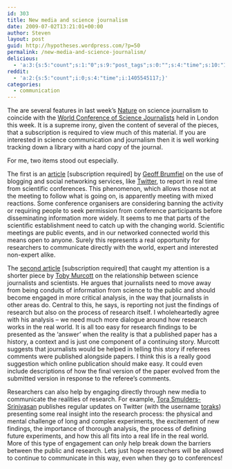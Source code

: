 ```yaml
---
id: 303
title: New media and science journalism
date: 2009-07-02T13:21:01+00:00
author: Steven
layout: post
guid: http://hypotheses.wordpress.com/?p=50
permalink: /new-media-and-science-journalism/
delicious:
  - 'a:3:{s:5:"count";s:1:"0";s:9:"post_tags";s:0:"";s:4:"time";s:10:"1270337888";}'
reddit:
  - 'a:2:{s:5:"count";i:0;s:4:"time";i:1405545117;}'
categories:
  - communication
---
```

The are several features in last week&#8217;s <a href="http://www.nature.com/nature/" target="_blank">Nature</a> on science journalism to coincide with the <a href="http://www.wcsj2009.org/" target="_blank">World Conference of Science Journalists</a> held in London this week. It is a supreme irony, given the content of several of the pieces, that a subscription is required to view much of this material. If you are interested in science communication and journalism then it is well working tracking down a library with a hard copy of the journal.

For me, two items stood out especially.

The first is an <a href="http://www.nature.com/news/2009/090624/full/4591050a.html" target="_blank">article</a> [subscription required] by <a href="http://www.nature.com/news/author/Geoff+Brumfiel/index.html" target="_self">Geoff Brumfiel</a> on the use of blogging and social networking services, like <a href="http://twitter.com/" target="_blank">Twitter</a>, to report in real time from scientific conferences. This phenomenon, which allows those not at the meeting to follow what is going on, is apparently meeting with mixed reactions. Some conference organisers are considering banning the activity or requiring people to seek permission from conference participants before disseminating information more widely. It seems to me that parts of the scientific establishment need to catch up with the changing world. Scientific meetings are public events, and in our networked connected world this means open to anyone. Surely this represents a real opportunity for researchers to communicate directly with the world, expert and interested non-expert alike.

The <a href="http://www.nature.com/nature/journal/v459/n7250/full/4591054a.html" target="_blank">second article</a> [subscription required] that caught my attention is a shorter piece by <a href="http://www.firstscience.com/home/blogs/Toby.html" target="_blank">Toby Murcott</a> on the relationship between science journalists and scientists. He argues that journalists need to move away from being conduits of information from science to the public and should become engaged in more critical analysis, in the way that journalists in other areas do. Central to this, he says, is reporting not just the findings of research but also on the process of research itself. I wholeheartedly agree with his analysis &#8211; we need much more dialogue around how research works in the real world. It is all too easy for research findings to be presented as the &#8216;answer&#8217; when the reality is that a published paper has a history, a context and is just one component of a continuing story. Murcott suggests that journalists would be helped in telling this story if referees comments were published alongside papers. I think this is a really good suggestion which online publication should make easy. It could even include descriptions of how the final version of the paper evolved from the submitted version in response to the referee&#8217;s comments.

Researchers can also help by engaging directly through new media to communicate the realities of research. For example, <a href="http://www.ncl.ac.uk/iah/staff/profile/tora.smulders" target="_blank">Tora Smulders-Srinivasan</a> publishes regular updates on Twitter (with the username <a href="http://twitter.com/toraks/" target="_blank">toraks</a>) presenting some real insight into the research process: the physical and mental challenge of long and complex experiments, the excitement of new findings, the importance of thorough analysis, the process of defining future experiments, and how this all fits into a real life in the real world. More of this type of engagement can only help break down the barriers between the public and research. Lets just hope researchers will be allowed to continue to communicate in this way, even when they go to conferences!